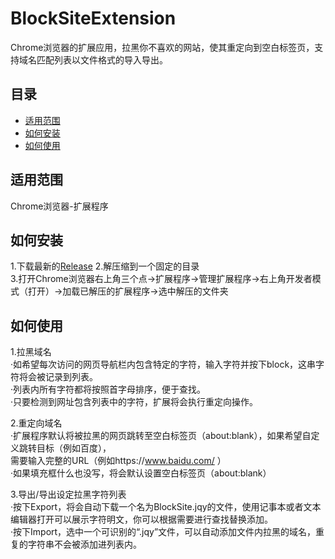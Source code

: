 # BlockSiteExtension
Chrome浏览器的扩展应用，拉黑你不喜欢的网站，使其重定向到空白标签页，支持域名匹配列表以文件格式的导入导出。


## 目录

- [适用范围](#适用范围)  
- [如何安装](#如何安装)  
- [如何使用](#如何使用)  

## 适用范围
Chrome浏览器-扩展程序  

## 如何安装  
1.下载最新的[Release](https://github.com/JiangQiYan713/BlockSiteExtension/releases) 
2.解压缩到一个固定的目录  
3.打开Chrome浏览器右上角三个点→扩展程序→管理扩展程序→右上角开发者模式（打开）→加载已解压的扩展程序→选中解压的文件夹  

## 如何使用  

1.拉黑域名  
·如希望每次访问的网页导航栏内包含特定的字符，输入字符并按下block，这串字符将会被记录到列表。  
·列表内所有字符都将按照首字母排序，便于查找。  
·只要检测到网址包含列表中的字符，扩展将会执行重定向操作。  

2.重定向域名  
·扩展程序默认将被拉黑的网页跳转至空白标签页（about:blank），如果希望自定义跳转目标（例如百度），  
 需要输入完整的URL（例如https://www.baidu.com/  ）  
·如果填充框什么也没写，将会默认设置空白标签页（about:blank）  

3.导出/导出设定拉黑字符列表  
·按下Export，将会自动下载一个名为BlockSite.jqy的文件，使用记事本或者文本编辑器打开可以展示字符明文，你可以根据需要进行查找替换添加。  
·按下Import，选中一个可识别的“.jqy”文件，可以自动添加文件内拉黑的域名，重复的字符串不会被添加进列表内。  
